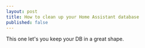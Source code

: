 ```yaml
---
layout: post
title: How to clean up your Home Assistant database
published: false
---
```

This one let's you keep your DB in a great shape.

